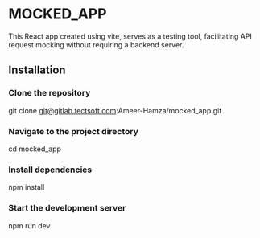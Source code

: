 # MOCKED_APP

 This React app created using vite, serves as a testing tool, facilitating API request mocking without requiring a backend server.

## Installation

### Clone the repository

git clone <git@gitlab.tectsoft.com>:Ameer-Hamza/mocked_app.git

### Navigate to the project directory

cd mocked_app

### Install dependencies

npm install

### Start the development server

npm run dev
